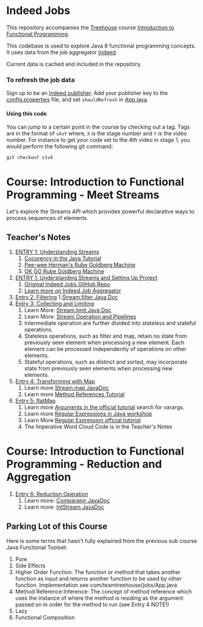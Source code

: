 # Indeed Jobs

This repository accompanies the [Treehouse](https://teamtreehouse.com) course [Introduction to Functional Programming](https://teamtreehouse.com/library/introduction-to-functional-programming/upcoming).

This codebase is used to explore Java 8 functional programming concepts.  It uses data from the job aggregator [Indeed](http://indeed.com).

Current data is cached and included in the repository.


### To refresh the job data
Sign up to be an [Indeed publisher](https://www.indeed.com/publisher).  Add your publisher key to the [config.properties](src/main/resources/config.properties) file,
and set `shouldRefresh` in [App.java](src/main/java/com/teamtreehouse/jobs/App.java#L13).

#### Using this code
You can jump to a certain point in the course by checking out a tag.  Tags are in the format of `sXvY` where,
`X` is the stage number and `Y` is the video number.  For instance to get your code set to the 4th video in stage 1,
you would perform the following git command:

`git checkout s1v4`

# Course: Introduction to Functional Programming - Meet Streams
Let's explore the Streams API which provides powerful declarative ways to process sequences of elements.

## Teacher's Notes
1. [ENTRY 1: Understanding Streams](https://teamtreehouse.com/library/understanding-streams)
    1. [Cocurency in the Java Tutorial](https://docs.oracle.com/javase/tutorial/essential/concurrency/)
    2. [Pee-wee Herman's Rube Goldberg Machine](https://www.youtube.com/watch?v=KVdqwD_bcPs)
    3. [OK GO Rube Goldberg Machine](https://www.youtube.com/watch?v=qybUFnY7Y8w)
2. [ENTRY 1: Understanding Streams and Setting Up Project](https://teamtreehouse.com/library/setting-up-the-project-4)
    1. [Original Indeed Jobs GitHub Repo](https://github.com/treehouse-projects/java-fp-indeed-jobs)
    2. [Learn more on Indeed Job Aggregator](http://www.indeed.com/)
3. [Entry 2: Filtering](https://teamtreehouse.com/library/filtering)
    1.[Stream.filter Java Doc](https://docs.oracle.com/javase/8/docs/api/java/util/stream/Stream.html#filter-java.util.function.Predicate-)
4. [Entry 3: Collecting and Limiting](https://teamtreehouse.com/library/collecting-and-limiting)
    1. Learn More: [Stream.limit Java Doc](https://docs.oracle.com/javase/8/docs/api/java/util/stream/Stream.html#limit-long-)
    2. Learn More: [Stream Operation and Pipelines](https://docs.oracle.com/javase/8/docs/api/java/util/stream/package-summary.html#StreamOps)
    3. Intermediate operation are further divided into stateless and stateful operations. 
    4. Stateless operations, such as filter and map, retain no state from previously seen element when processing a new 
    element. Each element can be processed independently of operations on other elements.
    5. Stateful operations, such as distinct and sorted, may incorporate state from previously seen elements when 
    processing new elements.
5. [Entry 4: Transforming with Map](https://teamtreehouse.com/library/transforming-with-map)
    1. Learn more [Stream.map JavaDoc](https://docs.oracle.com/javase/8/docs/api/java/util/stream/Stream.html#map-java.util.function.Function-)
    2. Learn more [Method References Tutorial](https://docs.oracle.com/javase/tutorial/java/javaOO/methodreferences.html)
6. [Entry 5: flatMap](https://teamtreehouse.com/library/flatmap)
    1. Learn more [Arguments in the official tutorial](https://docs.oracle.com/javase/tutorial/java/javaOO/arguments.html)
    search for varargs.
    2. Learn more [Regular Expressions in Java workshop](https://teamtreehouse.com/library/regular-expressions-in-java)
    3. Learn More [Regular Expression official tutorial](https://docs.oracle.com/javase/tutorial/essential/regex/pre_char_classes.html)
    4. The Imperative Word Cloud Code is in the Teacher's Notes
    
# Course: Introduction to Functional Programming - Reduction and Aggregation
1. [Entry 6: Reduction Operation](https://teamtreehouse.com/library/reduction-operations)
    1. Learn more: [Comparator JavaDoc](https://docs.oracle.com/javase/8/docs/api/java/util/Comparator.html)
    2. Learn more: [IntStream JavaDoc](https://docs.oracle.com/javase/8/docs/api/java/util/stream/IntStream.html)

## Parking Lot of this Course
Here is some terms that hasn't fully explained from the previous sub course Java Functional Toolset:

1. Pure
2. Side Effects
3. Higher Order Function: The function or method that takes another function as input and returns another function to 
be used by other function. Implementation see com/teamtreehouse/jobs/App.java
4. Method Reference Inference: The concept of method reference which uses the instance of where the method is residing
as the argument passed on in order for the method to run (see Entry 4 NOTE!)
5. Lazy
6. Functional Composition